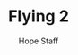 ---
image: /assets/img/kl/kl_flying_2.png
title: Flying 2
number: 2
categories:
  - Meditations
  - Difficulty
  - Flying
author: Hope Staff
notes: Flying 2
embed: >-
  <iframe style="border-radius:12px" src="https://open.spotify.com/embed/episode/2lgSKDiY9rBsG1alWBiMZB?utm_source=generator" width="100%" height="352" frameBorder="0" allowfullscreen="" allow="autoplay; clipboard-write; encrypted-media; fullscreen; picture-in-picture" loading="lazy"></iframe>
transcript: >-
  SOME LINES OF TEXT START HERE
---